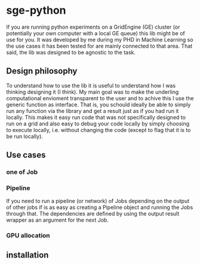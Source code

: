 # sge-python

If you are running python experiments on a GridEngine (GE) cluster (or potentially your own computer with a local GE queue) this lib might be of use for you. It was developed by me during my PHD in Machine Learning so the use cases it has been tested for are mainly connected to that area. That said, the lib was designed to be agnostic to the task.  

## Design philosophy
To understand how to use the lib it is useful to understand how I was thinking designing it (I think).
My main goal was to make the underling computational envioment transparent to the user and to achive this I use the generic function as interface. That is, you schould ideally be able to simply run any function via the library and get a result just as if you had run it locally. This makes it easy run code that was not specifically designed to run on a grid and also easy to debug your code locally by simply choosing to execute locally, i.e. without changing the code (except to flag that it is to be run locally).

## Use cases

### one of Job

### Pipeline
If you need to run a pipeline (or network) of Jobs depending on the output of other jobs if is as easy as creating a Pipeline object and running the Jobs through that. The dependencies are defined by using the output result wrapper as an argument for the next Job.

### GPU allocation


## installation
